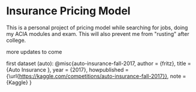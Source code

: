 # Insurance Pricing Model

This is a personal project of pricing model while searching for jobs, doing my ACIA modules and exam. This will also prevent me from "rusting" after college.

more updates to come

first dataset (auto):
@misc{auto-insurance-fall-2017,
    author = {fritz},
    title = {Auto Insurance },
    year = {2017},
    howpublished = {\url{https://kaggle.com/competitions/auto-insurance-fall-2017}},
    note = {Kaggle}
}